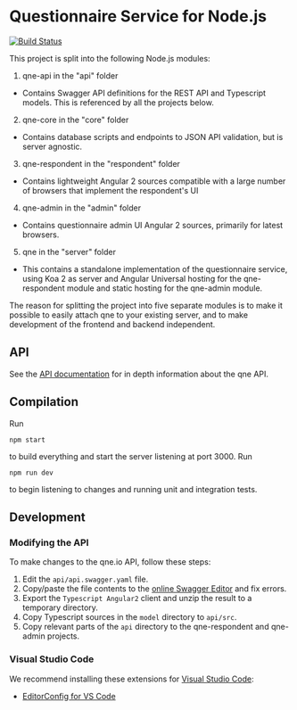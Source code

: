 # Questionnaire Service for Node.js

[![Build Status](https://travis-ci.org/filosofianakatemia/qne.svg?branch=master)](https://travis-ci.org/filosofianakatemia/qne)

This project is split into the following Node.js modules:

1. qne-api in the "api" folder
  * Contains Swagger API definitions for the REST API and Typescript models. This is referenced by all the projects below.
2. qne-core in the "core" folder
  * Contains database scripts and endpoints to JSON API validation, but is server agnostic.
3. qne-respondent in the "respondent" folder
  * Contains lightweight Angular 2 sources compatible with a large number of browsers that implement the respondent's UI
4. qne-admin in the "admin" folder
  * Contains questionnaire admin UI Angular 2 sources, primarily for latest browsers.
5. qne in the "server" folder
  * This contains a standalone implementation of the questionnaire service, using Koa 2 as server and Angular Universal hosting for the qne-respondent module and static hosting for the qne-admin module.

The reason for splitting the project into five separate modules is to make it possible to easily attach qne to your existing server, and to make development of the frontend and backend independent.

## API

See the [API documentation](docs/APIv1.md) for in depth information about the qne API.

## Compilation

Run

```
npm start
```

to build everything and start the server listening at port 3000. Run

```
npm run dev
```

to begin listening to changes and running unit and integration tests.

## Development

### Modifying the API

To make changes to the qne.io API, follow these steps:

1. Edit the `api/api.swagger.yaml` file.
2. Copy/paste the file contents to the [online Swagger Editor](http://editor.swagger.io) and fix errors.
3. Export the `Typescript Angular2` client and unzip the result to a temporary directory.
4. Copy Typescript sources in the `model` directory to `api/src`.
5. Copy relevant parts of the `api` directory to the qne-respondent and qne-admin projects.

### Visual Studio Code

We recommend installing these extensions for [Visual Studio Code](https://code.visualstudio.com/):
* [EditorConfig for VS Code](https://marketplace.visualstudio.com/items?itemName=EditorConfig.EditorConfig)
